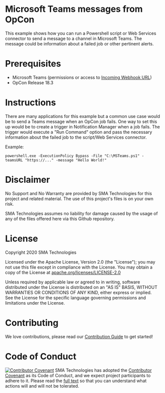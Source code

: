 # Microsoft Teams messages from OpCon
This example shows how you can run a Powershell script or Web Services connector to send a message to a channel in Microsoft Teams.  The message could be information about a failed job or other pertinent alerts.

# Prerequisites
* Microsoft Teams (permissions or access to <a href='https://docs.microsoft.com/en-us/microsoftteams/platform/webhooks-and-connectors/how-to/add-incoming-webhook'>Incoming Webhook URL</a>)
* OpCon Release 18.3

# Instructions
There are many applications for this example but a common use case would be to send a Teams message when an OpCon job fails.  One way to set this up would be to create a trigger in Notification Manager when a job fails.  The trigger would execute a "Run Command" option and pass the necessary information about the failed job to the script/Web Services connector.

Example:
```
powershell.exe -ExecutionPolicy Bypass -File "C:\MSTeams.ps1" -teamsURL "https://..." -message "Hello World!"
```

# Disclaimer
No Support and No Warranty are provided by SMA Technologies for this project and related material. The use of this project's files is on your own risk.

SMA Technologies assumes no liability for damage caused by the usage of any of the files offered here via this Github repository.


# License
Copyright 2020 SMA Technologies

Licensed under the Apache License, Version 2.0 (the "License");
you may not use this file except in compliance with the License.
You may obtain a copy of the License at [apache.org/licenses/LICENSE-2.0](http://www.apache.org/licenses/LICENSE-2.0)

Unless required by applicable law or agreed to in writing, software
distributed under the License is distributed on an "AS IS" BASIS,
WITHOUT WARRANTIES OR CONDITIONS OF ANY KIND, either express or implied.
See the License for the specific language governing permissions and
limitations under the License.

# Contributing
We love contributions, please read our [Contribution Guide](CONTRIBUTING.md) to get started!

# Code of Conduct
[![Contributor Covenant](https://img.shields.io/badge/Contributor%20Covenant-v2.0%20adopted-ff69b4.svg)](code-of-conduct.md)
SMA Technologies has adopted the [Contributor Covenant](CODE_OF_CONDUCT.md) as its Code of Conduct, and we expect project participants to adhere to it. Please read the [full text](CODE_OF_CONDUCT.md) so that you can understand what actions will and will not be tolerated.
